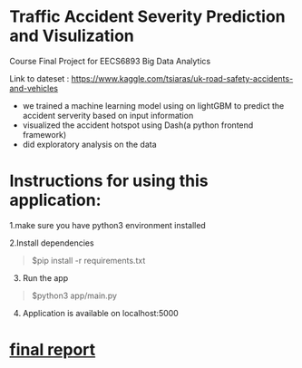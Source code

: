 # Traffic Accident Severity Prediction and Visulization
Course Final Project for EECS6893 Big Data Analytics

Link to dateset : https://www.kaggle.com/tsiaras/uk-road-safety-accidents-and-vehicles

- we trained a machine learning model using on lightGBM to predict the accident serverity based on input information
- visualized the accident hotspot using Dash(a python frontend framework)
- did exploratory analysis on the data 


# Instructions for using this application:

1.make sure you have python3 environment installed

2.Install dependencies
> $pip install -r requirements.txt

3. Run the app
> $python3 app/main.py

4. Application is available on localhost:5000


# [final report](report/final-report.pdf)
